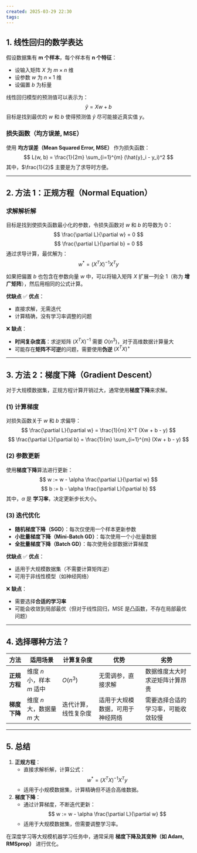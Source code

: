 ```yaml
---
created: 2025-03-29 22:30
tags:
---
```

## **1. 线性回归的数学表达**
假设数据集有 **m 个样本**，每个样本有 **n 个特征**：
- 设输入矩阵 $X$ 为 $m \times n$ 维
- 设参数 $w$ 为 $n \times 1$ 维
- 设偏置 $b$ 为标量

线性回归模型的预测值可以表示为：
$$
\hat{y} = X w + b
$$
目标是找到最优的 $w$ 和 $b$ 使得预测值 $\hat{y}$ 尽可能接近真实值 $y$。

### 损失函数（均方误差, MSE）
使用 **均方误差（Mean Squared Error, MSE）** 作为损失函数：
$$
L(w, b) = \frac{1}{2m} \sum_{i=1}^{m} (\hat{y}_i - y_i)^2
$$
其中，$\frac{1}{2}$ 主要是为了求导时方便。

---

## **2. 方法 1：正规方程（Normal Equation）**
### **求解解析解**
目标是找到使损失函数最小化的参数，令损失函数对 $w$ 和 $b$ 的导数为 0：
$$
\frac{\partial L}{\partial w} = 0
$$
$$
\frac{\partial L}{\partial b} = 0
$$
通过求导计算，最优解为：
$$
w^* = (X^T X)^{-1} X^T y
$$

如果把偏置 $b$ 也包含在参数向量 $w$ 中，可以将输入矩阵 $X$ 扩展一列全 1（称为 **增广矩阵**），然后用相同的公式计算。

**优缺点**
✅ **优点**：
- 直接求解，无需迭代
- 计算精确，没有学习率调整的问题

❌ **缺点**：
- **时间复杂度高**：求逆矩阵 $(X^T X)^{-1}$ 需要 $O(n^3)$，对于高维数据计算量大
- 可能存在**矩阵不可逆**的问题，需要使用**伪逆** $(X^T X)^{+}$

---

## **3. 方法 2：梯度下降（Gradient Descent）**
对于大规模数据集，正规方程计算开销过大，通常使用**梯度下降**来求解。

### **(1) 计算梯度**
对损失函数关于 $w$ 和 $b$ 求偏导：
$$
\frac{\partial L}{\partial w} = \frac{1}{m} X^T (Xw + b - y)
$$
$$
\frac{\partial L}{\partial b} = \frac{1}{m} \sum_{i=1}^{m} (Xw + b - y)
$$

### **(2) 参数更新**
使用**梯度下降**算法进行更新：
$$
w := w - \alpha \frac{\partial L}{\partial w}
$$
$$
b := b - \alpha \frac{\partial L}{\partial b}
$$
其中，$\alpha$ 是 **学习率**，决定更新步长大小。

### **(3) 迭代优化**
- **随机梯度下降（SGD）**：每次仅使用一个样本更新参数
- **小批量梯度下降（Mini-Batch GD）**：每次使用一个小批量数据
- **全批量梯度下降（Batch GD）**：每次使用全部数据计算梯度

**优缺点**
✅ **优点**：
- 适用于大规模数据集（不需要计算矩阵逆）
- 可用于非线性模型（如神经网络）

❌ **缺点**：
- 需要选择**合适的学习率**
- 可能会收敛到局部最优（但对于线性回归，MSE 是凸函数，不存在局部最优问题）

---

## **4. 选择哪种方法？**
| 方法 | 适用场景 | 计算复杂度 | 优势 | 劣势 |
|------|--------|--------|------|------|
| **正规方程** | 维度 $n$ 小，样本 $m$ 适中 | $O(n^3)$ | 无需调参，直接求解 | 数据维度太大时求逆矩阵计算昂贵 |
| **梯度下降** | 维度 $n$ 大，数据量 $m$ 大 | 迭代计算，线性复杂度 | 适用于大规模数据，可用于神经网络 | 需要选择合适的学习率，可能收敛较慢 |

---

## **5. 总结**
1. **正规方程**：
   - 直接求解析解，计算公式：
     $$
     w^* = (X^T X)^{-1} X^T y
     $$
   - 适用于小规模数据集，计算精确但不适合高维数据。
2. **梯度下降**：
   - 通过计算梯度，不断迭代更新：
     $$
     w := w - \alpha \frac{\partial L}{\partial w}
     $$
   - 适用于大规模数据集，但需要调整学习率。

在深度学习等大规模机器学习任务中，通常采用 **梯度下降及其变种（如 Adam, RMSprop）** 进行优化。